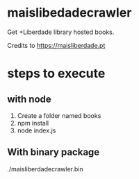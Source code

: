 # maislibedadecrawler
Get +Liberdade library hosted books.

Credits to https://maisliberdade.pt

# steps to execute
## with node
1. Create a folder named books
2. npm install 
3. node index.js

## With binary package
./maisliberdadecrawler.bin
